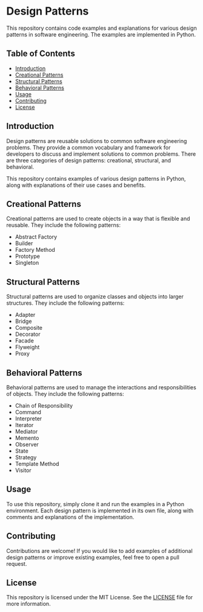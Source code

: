 # Design Patterns

This repository contains code examples and explanations for various design patterns in software engineering. The examples are implemented in Python.

## Table of Contents

* [Introduction](#introduction)
* [Creational Patterns](#creational-patterns)
* [Structural Patterns](#structural-patterns)
* [Behavioral Patterns](#behavioral-patterns)
* [Usage](#usage)
* [Contributing](#contributing)
* [License](#license)

## Introduction

Design patterns are reusable solutions to common software engineering problems. They provide a common vocabulary and framework for developers to discuss and implement solutions to common problems. There are three categories of design patterns: creational, structural, and behavioral. 

This repository contains examples of various design patterns in Python, along with explanations of their use cases and benefits.

## Creational Patterns

Creational patterns are used to create objects in a way that is flexible and reusable. They include the following patterns:

* Abstract Factory
* Builder
* Factory Method
* Prototype
* Singleton

## Structural Patterns

Structural patterns are used to organize classes and objects into larger structures. They include the following patterns:

* Adapter
* Bridge
* Composite
* Decorator
* Facade
* Flyweight
* Proxy

## Behavioral Patterns

Behavioral patterns are used to manage the interactions and responsibilities of objects. They include the following patterns:

* Chain of Responsibility
* Command
* Interpreter
* Iterator
* Mediator
* Memento
* Observer
* State
* Strategy
* Template Method
* Visitor

## Usage

To use this repository, simply clone it and run the examples in a Python environment. Each design pattern is implemented in its own file, along with comments and explanations of the implementation. 

## Contributing

Contributions are welcome! If you would like to add examples of additional design patterns or improve existing examples, feel free to open a pull request.

## License

This repository is licensed under the MIT License. See the [LICENSE](LICENSE) file for more information.
